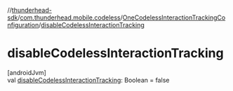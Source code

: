 //[thunderhead-sdk](../../../index.md)/[com.thunderhead.mobile.codeless](../index.md)/[OneCodelessInteractionTrackingConfiguration](index.md)/[disableCodelessInteractionTracking](disable-codeless-interaction-tracking.md)

# disableCodelessInteractionTracking

[androidJvm]\
val [disableCodelessInteractionTracking](disable-codeless-interaction-tracking.md): Boolean = false
